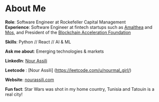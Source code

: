 # About Me

**Role**: Software Engineer at Rockefeller Capital Management  
**Experience**: Software Engineer at fintech startups such as [Amalthea](https://amaltheafs.com/) and [Mos](https://mos.com/), and President of the [Blockchain Acceleration Foundation ](https://www.blockchainacceleration.org/) 

**Skills**: Python // React // AI & ML

**Ask me about**: Emerging technologies & markets


**LinkedIn**: [Nour Assili](https://www.linkedin.com/in/nour-assili-058916149/) 

**Leetcode** : [Nour Assili] (https://leetcode.com/u/nourmal_girl/) 

**Website**: [nourassili.com](https://nourassili.com)  

**Fun fact**: Star Wars was shot in my home country, Tunisia and Tatouin is a real city!
